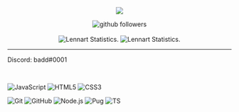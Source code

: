 <p align="center">
    <img src="https://discord.c99.nl/widget/theme-2/852621209215828018.png" />
</p>

<p align="center">
    <img src="https://img.shields.io/github/followers/badddev?label=Follow&style=social" alt="github followers" /><br>
    <br>
    <img src="https://github-readme-stats.vercel.app/api?username=badddev&show_icons=true&custom_title=badddev%20Github%20Stats&theme=midnight-purple" alt="Lennart Statistics." />
    <img src="https://github-readme-stats.vercel.app/api/top-langs/?username=badddev&layout=compact&theme=midnight-purple" alt="Lennart Statistics." />

</p>
<hr>

Discord: badd#0001

<br>

![JavaScript](https://img.shields.io/badge/-JavaScript-000000?style=for-the-badge&logo=javascript)
![HTML5](https://img.shields.io/badge/-HTML5-000000?style=for-the-badge&logo=HTML5)
![CSS3](https://img.shields.io/badge/-CSS3-000000?style=for-the-badge&logo=CSS3&logoColor=3799d6)

![Git](https://img.shields.io/badge/-Git-000000?style=for-the-badge&logo=git&logoColor=F05032)
![GitHub](https://img.shields.io/badge/-GitHub-000000?style=for-the-badge&logo=github&logoColor=fff)
![Node.js](https://img.shields.io/badge/-Node.js-000000?style=for-the-badge&logo=node.js&logoColor=339933)
![Pug](https://img.shields.io/badge/-Pug-000000?style=for-the-badge&logo=pug&logoColor=f74b00)
![TS](https://img.shields.io/badge/-ts-000000?style=for-the-badge&logo=typescript&logoColor=00acd7)
